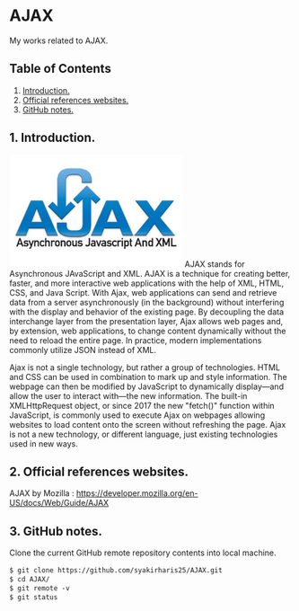 # AJAX
My works related to AJAX.

## Table of Contents
1. [Introduction.](#introduction)
2. [Official references websites.](#references)
3. [GitHub notes.](#github)

<a name="introduction"></a>
## 1. Introduction.
<img src="ajax.jpg" height="200"> 
AJAX stands for Asynchronous JAvaScript and XML. AJAX is a technique for creating better, faster, and more interactive web applications with the help of XML, HTML, CSS, and Java Script. With Ajax, web applications can send and retrieve data from a server asynchronously (in the background) without interfering with the display and behavior of the existing page. By decoupling the data interchange layer from the presentation layer, Ajax allows web pages and, by extension, web applications, to change content dynamically without the need to reload the entire page. In practice, modern implementations commonly utilize JSON instead of XML.

Ajax is not a single technology, but rather a group of technologies. HTML and CSS can be used in combination to mark up and style information. The webpage can then be modified by JavaScript to dynamically display—and allow the user to interact with—the new information. The built-in XMLHttpRequest object, or since 2017 the new "fetch()" function within JavaScript, is commonly used to execute Ajax on webpages allowing websites to load content onto the screen without refreshing the page. Ajax is not a new technology, or different language, just existing technologies used in new ways.

<a name="references"></a>
## 2. Official references websites. <br />
AJAX by Mozilla : https://developer.mozilla.org/en-US/docs/Web/Guide/AJAX <br />

<a name="github"></a>
## 3. GitHub notes.
Clone the current GitHub remote repository contents into local machine.
```
$ git clone https://github.com/syakirharis25/AJAX.git
$ cd AJAX/
$ git remote -v
$ git status
